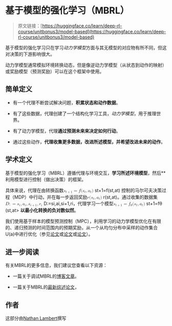 # 基于模型的强化学习（MBRL）

> 原文链接：[https://huggingface.co/learn/deep-rl-course/unitbonus3/model-based](https://huggingface.co/learn/deep-rl-course/unitbonus3/model-based)

基于模型的强化学习只在学习*动力学模型*方面与其无模型的对应物有所不同，但这对决策的下游影响很大。

动力学模型通常模拟环境转换动态，但是像逆动力学模型（从状态到动作的映射）或奖励模型（预测奖励）可以在这个框架中使用。

## 简单定义

+   有一个代理不断尝试解决问题，**积累状态和动作数据**。

+   有了这些数据，代理创建了一个结构化学习工具，*动力学模型*，用于推理世界。

+   有了动力学模型，代理**通过预测未来来决定如何行动**。

+   通过这些动作，**代理收集更多数据，改进所述模型，并希望改进未来的动作**。

## 学术定义

基于模型的强化学习（MBRL）遵循代理与环境交互，**学习所述环境模型**，然后**利用模型进行控制（做出决策）的框架。

具体来说，代理在由转换函数<math><semantics><mrow><msub><mi>s</mi><mrow><mi>t</mi><mo>+</mo><mn>1</mn></mrow></msub><mo>=</mo><mi>f</mi><mo stretchy="false">(</mo><msub><mi>s</mi><mi>t</mi></msub><mo separator="true">,</mo><msub><mi>a</mi><mi>t</mi></msub><mo stretchy="false">)</mo></mrow> <annotation encoding="application/x-tex">s_{t+1} = f (s_t , a_t)</annotation></semantics></math> st+1​=f(st​,at​) 控制的马尔可夫决策过程（MDP）中行动，并在每一步返回奖励<math><semantics><mrow><mi>r</mi><mo stretchy="false">(</mo><msub><mi>s</mi><mi>t</mi></msub><mo separator="true">,</mo><msub><mi>a</mi><mi>t</mi></msub><mo stretchy="false">)</mo></mrow> <annotation encoding="application/x-tex">r(s_t, a_t)</annotation></semantics></math> r(st​,at​)。通过收集的数据集<math><semantics><mrow><mi>D</mi><mo>:</mo><mo>=</mo><mrow><msub><mi>s</mi><mi>i</mi></msub><mo separator="true">,</mo><msub><mi>a</mi><mi>i</mi></msub><mo separator="true">,</mo><msub><mi>s</mi><mrow><mi>i</mi><mo>+</mo><mn>1</mn></mrow></msub><mo separator="true">,</mo><msub><mi>r</mi><mi>i</mi></msub></mrow></mrow> <annotation encoding="application/x-tex">D :={ s_i, a_i, s_{i+1}, r_i}</annotation></semantics></math> D:=si​,ai​,si+1​,ri​，代理学习一个模型<math><semantics><mrow><msub><mi>s</mi><mrow><mi>t</mi><mo>+</mo><mn>1</mn></mrow></msub><mo>=</mo><msub><mi>f</mi><mi>θ</mi></msub><mo stretchy="false">(</mo><msub><mi>s</mi><mi>t</mi></msub><mo separator="true">,</mo><msub><mi>a</mi><mi>t</mi></msub><mo stretchy="false">)</mo></mrow> <annotation encoding="application/x-tex">s_{t+1} = f_\theta (s_t , a_t)</annotation></semantics></math> st+1​=fθ​(st​,at​> **以最小化转换的负对数似然**。

我们使用基于样本的模型预测控制（MPC），利用学习的动力学模型优化在有限的、递归预测的时间范围内的预期奖励，从一个从均匀分布中采样的动作集合U(a)中进行优化（参见[论文](https://arxiv.org/pdf/2002.04523)或[论文](https://arxiv.org/pdf/2012.09156.pdf)或[论文](https://arxiv.org/pdf/2009.01221.pdf)）。

## 进一步阅读

有关MBRL的更多信息，我们建议您查看以下资源：

+   一篇关于调试MBRL的[博客文章](https://www.natolambert.com/writing/debugging-mbrl)。

+   一篇关于MBRL的[最新综述论文](https://arxiv.org/abs/2006.16712)，

## 作者

这部分由[Nathan Lambert](https://twitter.com/natolambert)撰写
